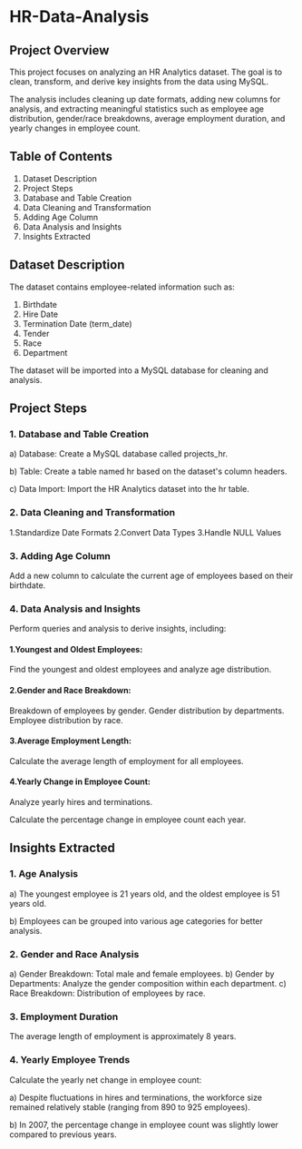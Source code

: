 # HR-Data-Analysis

## Project Overview
This project focuses on analyzing an HR Analytics dataset. The goal is to clean, transform, and derive key insights from the data using MySQL.

The analysis includes cleaning up date formats, adding new columns for analysis, and extracting meaningful statistics such as employee age distribution, gender/race breakdowns, average employment duration, and yearly changes in employee count.

## Table of Contents
1. Dataset Description
2. Project Steps
3. Database and Table Creation
4. Data Cleaning and Transformation
5. Adding Age Column
6. Data Analysis and Insights
7. Insights Extracted

## Dataset Description
The dataset contains employee-related information such as:

1) Birthdate
2) Hire Date
3) Termination Date (term_date)
4) Tender
5) Race
6) Department

The dataset will be imported into a MySQL database for cleaning and analysis.

## Project Steps

### 1. Database and Table Creation
a) Database: Create a MySQL database called projects_hr.

b) Table: Create a table named hr based on the dataset's column headers.

c) Data Import: Import the HR Analytics dataset into the hr table.

### 2. Data Cleaning and Transformation

1.Standardize Date Formats
2.Convert Data Types
3.Handle NULL Values

### 3. Adding Age Column
Add a new column to calculate the current age of employees based on their birthdate.

### 4. Data Analysis and Insights
Perform queries and analysis to derive insights, including:

#### 1.Youngest and Oldest Employees:
Find the youngest and oldest employees and analyze age distribution.

#### 2.Gender and Race Breakdown:
Breakdown of employees by gender.
Gender distribution by departments.
Employee distribution by race.
#### 3.Average Employment Length:
Calculate the average length of employment for all employees.

#### 4.Yearly Change in Employee Count:
Analyze yearly hires and terminations.

Calculate the percentage change in employee count each year.

## Insights Extracted

### 1. Age Analysis

a) The youngest employee is 21 years old, and the oldest employee is 51 years old.

b) Employees can be grouped into various age categories for better analysis.

### 2. Gender and Race Analysis

a) Gender Breakdown:  Total male and female employees.
b) Gender by Departments:  Analyze the gender composition within each department.
c) Race Breakdown:  Distribution of employees by race.

### 3. Employment Duration
The average length of employment is approximately 8 years.

### 4. Yearly Employee Trends
Calculate the yearly net change in employee count:
 
a) Despite fluctuations in hires and terminations, the workforce size remained relatively stable (ranging from 890 to 925 employees).

b) In 2007, the percentage change in employee count was slightly lower compared to previous years.
